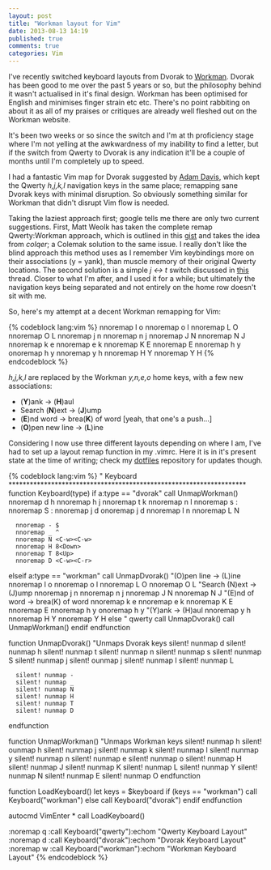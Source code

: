 ```yaml
---
layout: post
title: "Workman layout for Vim"
date: 2013-08-13 14:19
published: true
comments: true
categories: Vim 
---
```


I've recently switched keyboard layouts from Dvorak to [Workman](http://www.workmanlayout.com/blog/). Dvorak has been good to me over the past 5 years or so, but the philosophy behind it wasn't actualised in it's final design. Workman has been optimised for English and minimises finger strain etc etc. There's no point rabbiting on about it as all of my praises or critiques are already well fleshed out on the Workman website. 

It's been two weeks or so since the switch and I'm at th proficiency stage where I'm not yelling at the awkwardness of my inability to find a letter, but if the switch from Qwerty to Dvorak is any indication it'll be a couple of months until I'm completely up to speed. 

I had a fantastic Vim map for Dvorak suggested by [Adam Davis](http://stackoverflow.com/questions/165231/vim-dvorak-keybindings-rebindings), which kept the Qwerty _h,j,k,l_ navigation keys in the same place; remapping sane Dvorak keys with minimal disruption. So obviously something similar for Workman that didn't disrupt Vim flow is needed.

Taking the laziest approach first; google tells me there are only two current suggestions. First, Matt Weolk has taken the complete remap Qwerty:Workman approach, which is outlined in this [gist](https://gist.github.com/MattWoelk/887861) and takes the idea from _colqer_; a Colemak solution to the same issue. I really don't like the blind approach this method uses as I remember Vim keybindings more on their associations (y = yank), than muscle memory of their original Qwerty locations. The second solution is a simple _j <-> t_ switch discussed in [this](http://www.workmanlayout.com/forum/viewtopic.php?id=6) thread. Closer to what I'm after, and I used it for a while; but ultimately the navigation keys being separated and not entirely on the home row doesn't sit with me.

So, here's my attempt at a decent Workman remapping for Vim:

{% codeblock lang:vim %}
    nnoremap l o
    nnoremap o l
    nnoremap L O
    nnoremap O L
    nnoremap j n
    nnoremap n j
    nnoremap J N
    nnoremap N J
    nnoremap k e
    nnoremap e k
    nnoremap K E
    nnoremap E <nop>
    nnoremap h y
    onoremap h y
    nnoremap y h
    nnoremap H Y
    nnoremap Y H
{% endcodeblock %}


_h,j,k,l_ are replaced by the Workman _y,n,e,o_ home keys, with a few new associations:

* (__Y__)ank -> (__H__)aul
* Search (__N__)ext -> (__J__)ump
* (__E__)nd word -> brea(__K__) of word [yeah, that one's a push...]
* (__O__)pen new line -> (__L__)ine

Considering I now use three different layouts depending on where I am, I've had to set up a layout remap function in my .vimrc. Here it is in it's present state at the time of writing; check my [dotfiles](https://github.com/Libbum/dotfiles) repository for updates though.

{% codeblock lang:vim %}
" Keyboard  *******************************************************************
function Keyboard(type)
   if a:type == "dvorak"
      call UnmapWorkman()
      nnoremap d h
      nnoremap h j
      nnoremap t k
      nnoremap n l
      nnoremap s :
      nnoremap S :
      nnoremap j d
      onoremap j d
      nnoremap l n
      nnoremap L N

      nnoremap - $
      nnoremap _ ^
      nnoremap N <C-w><C-w>
      nnoremap H 8<Down>
      nnoremap T 8<Up>
      nnoremap D <C-w><C-r>
   elseif a:type == "workman"
      call UnmapDvorak()
      "(O)pen line -> (L)ine
      nnoremap l o
      nnoremap o l
      nnoremap L O
      nnoremap O L
      "Search (N)ext -> (J)ump
      nnoremap j n
      nnoremap n j
      nnoremap J N
      nnoremap N J
      "(E)nd of word -> brea(K) of word
      nnoremap k e
      nnoremap e k
      nnoremap K E
      nnoremap E <nop>
      nnoremap h y
      onoremap h y
      "(Y)ank -> (H)aul
      nnoremap y h
      nnoremap H Y
      nnoremap Y H
   else " qwerty
      call UnmapDvorak()
      call UnmapWorkman()
   endif
endfunction

function UnmapDvorak()
    "Unmaps Dvorak keys
      silent! nunmap d
      silent! nunmap h
      silent! nunmap t
      silent! nunmap n
      silent! nunmap s
      silent! nunmap S
      silent! nunmap j
      silent! ounmap j
      silent! nunmap l
      silent! nunmap L
 
      silent! nunmap -
      silent! nunmap _
      silent! nunmap N
      silent! nunmap H
      silent! nunmap T
      silent! nunmap D
endfunction

function UnmapWorkman()
    "Unmaps Workman keys
    silent! nunmap h
    silent! ounmap h
    silent! nunmap j
    silent! nunmap k
    silent! nunmap l
    silent! nunmap y
    silent! nunmap n
    silent! nunmap e
    silent! nunmap o
    silent! nunmap H
    silent! nunmap J
    silent! nunmap K
    silent! nunmap L
    silent! nunmap Y
    silent! nunmap N
    silent! nunmap E
    silent! nunmap O
endfunction

function LoadKeyboard()
   let keys = $keyboard 
   if (keys == "workman")
       call Keyboard("workman")
   else
       call Keyboard("dvorak")
   endif
endfunction

autocmd VimEnter * call LoadKeyboard()

:noremap <Leader>q :call Keyboard("qwerty")<CR>:echom "Qwerty Keyboard Layout"<CR>
:noremap <Leader>d :call Keyboard("dvorak")<CR>:echom "Dvorak Keyboard Layout"<CR>
:noremap <Leader>w :call Keyboard("workman")<CR>:echom "Workman Keyboard Layout"<CR>
{% endcodeblock %}
